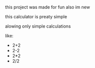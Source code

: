 this project was made for fun
also im new

this calculator is preaty simple

alowing only simple calculations

like:
 - 2+2
 - 2-2
 - 2*2
 - 2/2
